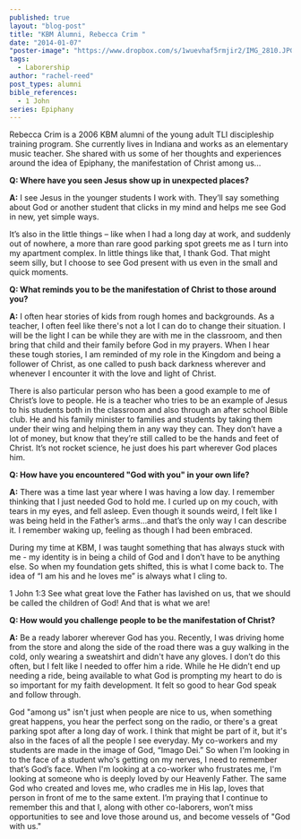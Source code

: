 ```yaml
---
published: true
layout: "blog-post"
title: "KBM Alumni, Rebecca Crim "
date: "2014-01-07"
"poster-image": "https://www.dropbox.com/s/1wuevhaf5rmjir2/IMG_2810.JPG"
tags: 
  - Laborership
author: "rachel-reed"
post_types: alumni
bible_references: 
  - 1 John
series: Epiphany
---
```


Rebecca Crim is a 2006 KBM alumni of the young adult TLI discipleship training program. She currently lives in Indiana and works as an elementary music teacher. She shared with us some of her thoughts and experiences around the idea of Epiphany, the manifestation of Christ among us...

**Q: Where have you seen Jesus show up in unexpected places?**

**A:** I see Jesus in the younger students I work with. They’ll say something about God or another student that clicks in my mind and helps me see God in new, yet simple ways.

It’s also in the little things – like when I had a long day at work, and suddenly out of nowhere, a more than rare good parking spot greets me as I turn into my apartment complex. In little things like that, I thank God. That might seem silly, but I choose to see God present with us even in the small and quick moments.

**Q: What reminds you to be the manifestation of Christ to those around you?**

**A:** I often hear stories of kids from rough homes and backgrounds. As a teacher, I often feel like there's not a lot I can do to change their situation. I will be the light I can be while they are with me in the classroom, and then bring that child and their family before God in my prayers. When I hear these tough stories, I am reminded of my role in the Kingdom and being a follower of Christ, as one called to push back darkness wherever and whenever I encounter it with the love and light of Christ.

There is also particular person who has been a good example to me of Christ’s love to people. He is a teacher who tries to be an example of Jesus to his students both in the classroom and also through an after school Bible club. He and his family minister to families and students by taking them under their wing and helping them in any way they can. They don’t have a lot of money, but know that they’re still called to be the hands and feet of Christ. It’s not rocket science, he just does his part wherever God places him.

**Q: How have you encountered "God with you" in your own life?**

**A:** There was a time last year where I was having a low day. I remember thinking that I just needed God to hold me. I curled up on my couch, with tears in my eyes, and fell asleep. Even though it sounds weird, I felt like I was being held in the Father’s arms…and that’s the only way I can describe it. I remember waking up, feeling as though I had been embraced.

During my time at KBM, I was taught something that has always stuck with me - my identity is in being a child of God and I don’t have to be anything else. So when my foundation gets shifted, this is what I come back to. The idea of “I am his and he loves me” is always what I cling to.

1 John 1:3
See what great love the Father has lavished on us, that we should be called the children of God! And that is what we are!


**Q: How would you challenge people to be the manifestation of Christ?**

**A:** Be a ready laborer wherever God has you. Recently, I was driving home from the store and along the side of the road there was a guy walking in the cold, only wearing a sweatshirt and didn't have any gloves. I don’t do this often, but I felt like I needed to offer him a ride. While he He didn’t end up needing a ride, being available to what God is prompting my heart to do is so important for my faith development. It felt so good to hear God speak and follow through.  

God "among us" isn't just when people are nice to us, when something great happens, you hear the perfect song on the radio, or there's a great parking spot after a long day of work. I think that might be part of it, but it's also in the faces of all the people I see everyday.  My co-workers and my students are made in the image of God, “Imago Dei.”  So when I'm looking in to the face of a student who's getting on my nerves, I need to remember that’s God’s face. When I'm looking at a co-worker who frustrates me, I'm looking at someone who is deeply loved by our Heavenly Father. The same God who created and loves me, who cradles me in His lap, loves that person in front of me to the same extent.  I’m praying that I continue to remember this and that I, along with other co-laborers, won’t miss opportunities to see and love those around us, and become vessels of "God with us."
